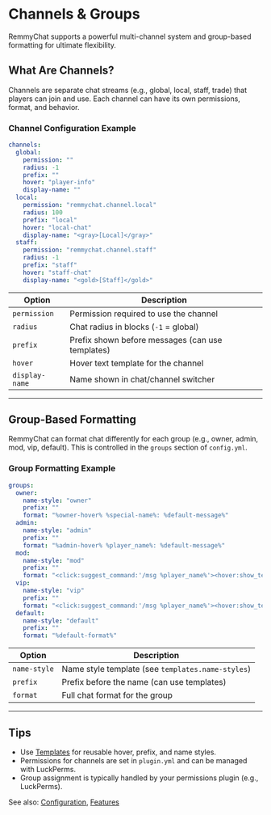# Channels & Groups

RemmyChat supports a powerful multi-channel system and group-based formatting for ultimate flexibility.

## What Are Channels?
Channels are separate chat streams (e.g., global, local, staff, trade) that players can join and use. Each channel can have its own permissions, format, and behavior.

### Channel Configuration Example
```yaml
channels:
  global:
    permission: ""
    radius: -1
    prefix: ""
    hover: "player-info"
    display-name: ""
  local:
    permission: "remmychat.channel.local"
    radius: 100
    prefix: "local"
    hover: "local-chat"
    display-name: "<gray>[Local]</gray>"
  staff:
    permission: "remmychat.channel.staff"
    radius: -1
    prefix: "staff"
    hover: "staff-chat"
    display-name: "<gold>[Staff]</gold>"
```

| Option         | Description                                      |
|----------------|--------------------------------------------------|
| `permission`   | Permission required to use the channel            |
| `radius`       | Chat radius in blocks (`-1` = global)             |
| `prefix`       | Prefix shown before messages (can use templates)  |
| `hover`        | Hover text template for the channel               |
| `display-name` | Name shown in chat/channel switcher               |

---

## Group-Based Formatting
RemmyChat can format chat differently for each group (e.g., owner, admin, mod, vip, default). This is controlled in the `groups` section of `config.yml`.

### Group Formatting Example
```yaml
groups:
  owner:
    name-style: "owner"
    prefix: ""
    format: "%owner-hover% %special-name%: %default-message%"
  admin:
    name-style: "admin"
    prefix: ""
    format: "%admin-hover% %player_name%: %default-message%"
  mod:
    name-style: "mod"
    prefix: ""
    format: "<click:suggest_command:'/msg %player_name%'><hover:show_text:'Hover text for Mods!'>%mod-prefix%</hover></click> %player_name%: %default-message%"
  vip:
    name-style: "vip"
    prefix: ""
    format: "<click:suggest_command:'/msg %player_name%'><hover:show_text:'VIP Player'>%vip-prefix%</hover></click> %player_name%: %default-message%"
  default:
    name-style: "default"
    prefix: ""
    format: "%default-format%"
```

| Option        | Description                                      |
|---------------|--------------------------------------------------|
| `name-style`  | Name style template (see `templates.name-styles`) |
| `prefix`      | Prefix before the name (can use templates)        |
| `format`      | Full chat format for the group                    |

---

## Tips
- Use [Templates](./configuration.md#templates) for reusable hover, prefix, and name styles.
- Permissions for channels are set in `plugin.yml` and can be managed with LuckPerms.
- Group assignment is typically handled by your permissions plugin (e.g., LuckPerms).

See also: [Configuration](./configuration.md), [Features](./features.md) 